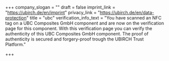 +++
company_slogan = ""
draft = false
imprint_link = "https://ubirch.de/en/imprint"
privacy_link = "https://ubirch.de/en/data-protection"
title = "ubc"
verification_info_text = "You have scanned an NFC tag on a UBC Composites GmbH component and are now on the verification page for this component. With this verification page you can verify the authenticity of this UBC Composites GmbH component. The proof of authenticity is secured and forgery-proof trough the UBIRCH Trust Platform."

+++
